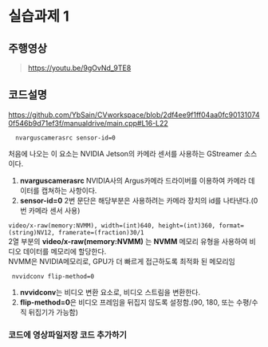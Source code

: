 # 실습과제 1
## 주행영상
> https://youtu.be/9gOvNd_9TE8

## 코드설명

https://github.com/YbSain/CVworkspace/blob/2df4ee9f1ff04aa0fc901310740f546b9d71ef3f/manualdrive/main.cpp#L16-L22

      nvarguscamerasrc sensor-id=0

처음에 나오는 이 요소는 NVIDIA Jetson의 카메라 센서를 사용하는 GStreamer 소스이다.    
1. **nvarguscamerasrc** NVIDIA사의 Argus카메라 드라이버를 이용하여 카메라 데이터를 캡쳐하는 사항이다.    
2. **sensor-id=0** 2번 문단은 해당부분은 사용하려는 카메라 장치의 id를 나타낸다.(0번 카메라 센서 사용)


```video/x-raw(memory:NVMM), width=(int)640, height=(int)360, format=(string)NV12, framerate=(fraction)30/1```    
2열 부분의 **video/x-raw(memory:NVMM)** 는 __NVMM__ 메모리 유형을 사용하여 비디오 데이터를 메모리에 할당한다.    
NVMM은 NVIDIA메모리로, GPU가 더 빠르게 접근하도록 최적화 된 메모리임

     nvvidconv flip-method=0

1. **nvvidconv**는 비디오 변환 요소로, 비디오 스트림을 변환한다.    
2. **flip-method=0**은 비디오 프레임을 뒤집지 않도록 설정함.(90, 180, 또는 수평/수직 뒤집기가 가능함)    


### 코드에 영상파일저장 코드 추가하기
